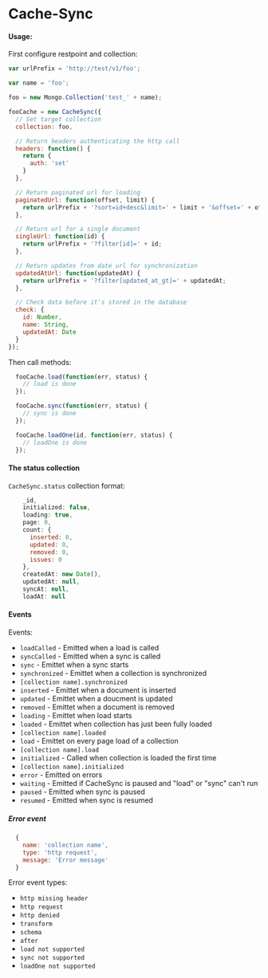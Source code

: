 Cache-Sync
==========

#### Usage:
First configure restpoint and collection:
```js
var urlPrefix = 'http://test/v1/foo';

var name = 'foo';

foo = new Mongo.Collection('test_' + name);

fooCache = new CacheSync({
  // Set target collection
  collection: foo,

  // Return headers authenticating the http call
  headers: function() {
    return {
      auth: 'set'
    }
  },

  // Return paginated url for loading
  paginatedUrl: function(offset, limit) {
    return urlPrefix + '?sort=id+desc&limit=' + limit + '&offset=' + offset;
  },

  // Return url for a single document
  singleUrl: function(id) {
    return urlPrefix + '?filter[id]=' + id;
  },

  // Return updates from date url for synchronization
  updatedAtUrl: function(updatedAt) {
    return urlPrefix + '?filter[updated_at_gt]=' + updatedAt;
  },

  // Check data before it's stored in the database
  check: {
    id: Number,
    name: String,
    updatedAt: Date
  }
});
```

Then call methods:
```js
  fooCache.load(function(err, status) {
    // load is done
  });

  fooCache.sync(function(err, status) {
    // sync is done
  });

  fooCache.loadOne(id, function(err, status) {
    // loadOne is done
  });

```

#### The status collection
`CacheSync.status` collection format:
```js
    _id,
    initialized: false,
    loading: true,
    page: 0,
    count: {
      inserted: 0,
      updated: 0,
      removed: 0,
      issues: 0
    },
    createdAt: new Date(),
    updatedAt: null,
    syncAt: null,
    loadAt: null
```

#### Events
Events:
* `loadCalled` - Emitted when a load is called
* `syncCalled` - Emitted when a sync is called
* `sync` - Emittet when a sync starts
* `synchronized` - Emittet when a collection is synchronized
* `[collection name].synchronized`
* `inserted` - Emittet when a document is inserted
* `updated` - Emittet when a doucment is updated
* `removed` - Emittet when a document is removed
* `loading` - Emittet when load starts
* `loaded` - Emittet when collection has just been fully loaded
* `[collection name].loaded`
* `load` - Emittet on every page load of a collection
* `[collection name].load`
* `initialized` - Called when collection is loaded the first time
* `[collection name].initialized`
* `error` - Emitted on errors
* `waiting` - Emitted if CacheSync is paused and "load" or "sync" can't run
* `paused` - Emitted when sync is paused
* `resumed` - Emitted when sync is resumed

##### Error event
```js
  {
    name: 'collection name',
    type: 'http request',
    message: 'Error message'
  }
```

Error event types:
* `http missing header`
* `http request`
* `http denied`
* `transform`
* `schema`
* `after`
* `load not supported`
* `sync not supported`
* `loadOne not supported`
